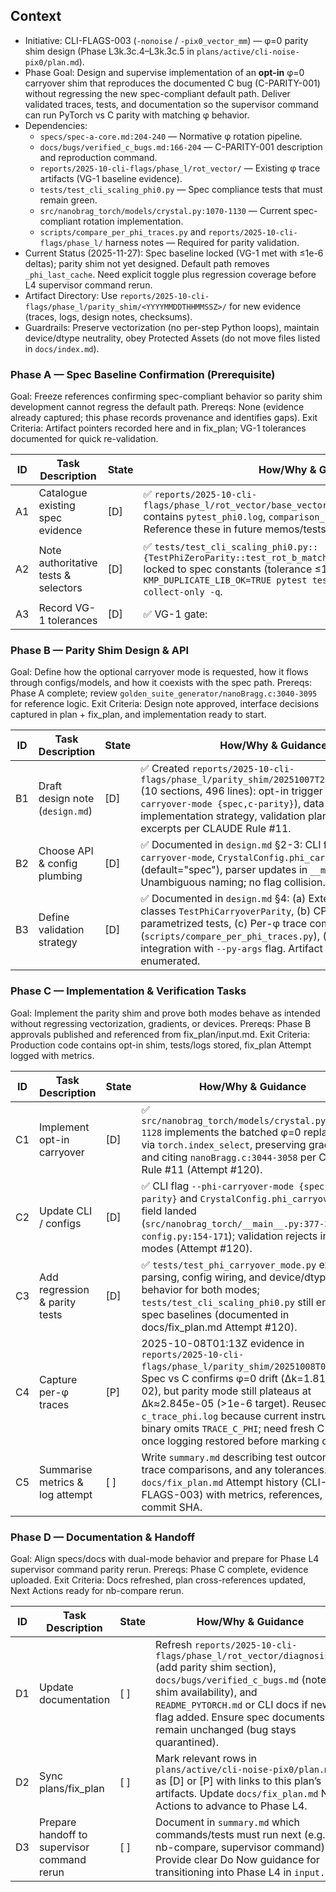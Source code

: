 ## Context
- Initiative: CLI-FLAGS-003 (`-nonoise` / `-pix0_vector_mm`) — φ=0 parity shim design (Phase L3k.3c.4–L3k.3c.5 in `plans/active/cli-noise-pix0/plan.md`).
- Phase Goal: Design and supervise implementation of an **opt-in** φ=0 carryover shim that reproduces the documented C bug (C-PARITY-001) without regressing the new spec-compliant default path. Deliver validated traces, tests, and documentation so the supervisor command can run PyTorch vs C parity with matching φ behavior.
- Dependencies:
  - `specs/spec-a-core.md:204-240` — Normative φ rotation pipeline.
  - `docs/bugs/verified_c_bugs.md:166-204` — C-PARITY-001 description and reproduction command.
  - `reports/2025-10-cli-flags/phase_l/rot_vector/` — Existing φ trace artifacts (VG-1 baseline evidence).
  - `tests/test_cli_scaling_phi0.py` — Spec compliance tests that must remain green.
  - `src/nanobrag_torch/models/crystal.py:1070-1130` — Current spec-compliant rotation implementation.
  - `scripts/compare_per_phi_traces.py` and `reports/2025-10-cli-flags/phase_l/` harness notes — Required for parity validation.
- Current Status (2025-11-27): Spec baseline locked (VG-1 met with ≤1e-6 deltas); parity shim not yet designed. Default path removes `_phi_last_cache`. Need explicit toggle plus regression coverage before L4 supervisor command rerun.
- Artifact Directory: Use `reports/2025-10-cli-flags/phase_l/parity_shim/<YYYYMMDDTHHMMSSZ>/` for new evidence (traces, logs, design notes, checksums).
- Guardrails: Preserve vectorization (no per-step Python loops), maintain device/dtype neutrality, obey Protected Assets (do not move files listed in `docs/index.md`).

### Phase A — Spec Baseline Confirmation (Prerequisite)
Goal: Freeze references confirming spec-compliant behavior so parity shim development cannot regress the default path.
Prereqs: None (evidence already captured; this phase records provenance and identifies gaps).
Exit Criteria: Artifact pointers recorded here and in fix_plan; VG-1 tolerances documented for quick re-validation.

| ID | Task Description | State | How/Why & Guidance |
| --- | --- | --- | --- |
| A1 | Catalogue existing spec evidence | [D] | ✅ `reports/2025-10-cli-flags/phase_l/rot_vector/base_vector_debug/20251007T231515Z/` contains `pytest_phi0.log`, `comparison_summary.md`, and `sha256.txt`. Reference these in future memos/tests. |
| A2 | Note authoritative tests & selectors | [D] | ✅ `tests/test_cli_scaling_phi0.py::{TestPhiZeroParity::test_rot_b_matches_c,test_k_frac_matches_spec}` locked to spec constants (tolerance ≤1e-6). Collect-only selector: `KMP_DUPLICATE_LIB_OK=TRUE pytest tests/test_cli_scaling_phi0.py --collect-only -q`. |
| A3 | Record VG-1 tolerances | [D] | ✅ VG-1 gate: |Δrot_b_phi0_y| ≤ 1e-6 Å and |Δk_frac_phi0| ≤ 1e-6. Log lives in `reports/2025-10-cli-flags/phase_l/rot_vector/diagnosis.md` §VG-1. |

### Phase B — Parity Shim Design & API
Goal: Define how the optional carryover mode is requested, how it flows through configs/models, and how it coexists with the spec path.
Prereqs: Phase A complete; review `golden_suite_generator/nanoBragg.c:3040-3095` for reference logic.
Exit Criteria: Design note approved, interface decisions captured in plan + fix_plan, and implementation ready to start.

| ID | Task Description | State | How/Why & Guidance |
| --- | --- | --- | --- |
| B1 | Draft design note (`design.md`) | [D] | ✅ Created `reports/2025-10-cli-flags/phase_l/parity_shim/20251007T232657Z/design.md` (10 sections, 496 lines): opt-in trigger (`--phi-carryover-mode {spec,c-parity}`), data flow, batched implementation strategy, validation plan, C-code excerpts per CLAUDE Rule #11. |
| B2 | Choose API & config plumbing | [D] | ✅ Documented in `design.md` §2-3: CLI flag `--phi-carryover-mode`, `CrystalConfig.phi_carryover_mode` field (default="spec"), parser updates in `__main__.py`. Unambiguous naming; no flag collision. |
| B3 | Define validation strategy | [D] | ✅ Documented in `design.md` §4: (a) Extended test classes `TestPhiCarryoverParity`, (b) CPU+CUDA parametrized tests, (c) Per-φ trace commands (`scripts/compare_per_phi_traces.py`), (d) nb-compare integration with `--py-args` flag. Artifact targets enumerated. |

### Phase C — Implementation & Verification Tasks
Goal: Implement the parity shim and prove both modes behave as intended without regressing vectorization, gradients, or devices.
Prereqs: Phase B approvals published and referenced from fix_plan/input.md.
Exit Criteria: Production code contains opt-in shim, tests/logs stored, fix_plan Attempt logged with metrics.

| ID | Task Description | State | How/Why & Guidance |
| --- | --- | --- | --- |
| C1 | Implement opt-in carryover | [D] | ✅ `src/nanobrag_torch/models/crystal.py:1084-1128` implements the batched φ=0 replacement via `torch.index_select`, preserving gradients and citing `nanoBragg.c:3044-3058` per CLAUDE Rule #11 (Attempt #120). |
| C2 | Update CLI / configs | [D] | ✅ CLI flag `--phi-carryover-mode {spec,c-parity}` and `CrystalConfig.phi_carryover_mode` field landed (`src/nanobrag_torch/__main__.py:377-386`, `config.py:154-171`); validation rejects invalid modes (Attempt #120). |
| C3 | Add regression & parity tests | [D] | ✅ `tests/test_phi_carryover_mode.py` exercises parsing, config wiring, and device/dtype behavior for both modes; `tests/test_cli_scaling_phi0.py` still enforces spec baselines (documented in docs/fix_plan.md Attempt #120). |
| C4 | Capture per-φ traces | [P] | 2025-10-08T01:13Z evidence in `reports/2025-10-cli-flags/phase_l/parity_shim/20251008T011326Z/`. Spec vs C confirms φ=0 drift (Δk=1.8116e-02), but parity mode still plateaus at Δk≈2.845e-05 (>1e-6 target). Reused prior `c_trace_phi.log` because current instrumented binary omits `TRACE_C_PHI`; need fresh C trace once logging restored before marking done. |
| C5 | Summarise metrics & log attempt | [ ] | Write `summary.md` describing test outcomes, trace comparisons, and any tolerances. Update `docs/fix_plan.md` Attempt history (CLI-FLAGS-003) with metrics, references, and git commit SHA. |

### Phase D — Documentation & Handoff
Goal: Align specs/docs with dual-mode behavior and prepare for Phase L4 supervisor command parity rerun.
Prereqs: Phase C complete, evidence uploaded.
Exit Criteria: Docs refreshed, plan cross-references updated, Next Actions ready for nb-compare rerun.

| ID | Task Description | State | How/Why & Guidance |
| --- | --- | --- | --- |
| D1 | Update documentation | [ ] | Refresh `reports/2025-10-cli-flags/phase_l/rot_vector/diagnosis.md` (add parity shim section), `docs/bugs/verified_c_bugs.md` (note shim availability), and `README_PYTORCH.md` or CLI docs if new flag added. Ensure spec documents remain unchanged (bug stays quarantined). |
| D2 | Sync plans/fix_plan | [ ] | Mark relevant rows in `plans/active/cli-noise-pix0/plan.md` as [D] or [P] with links to this plan’s artifacts. Update `docs/fix_plan.md` Next Actions to advance to Phase L4. |
| D3 | Prepare handoff to supervisor command rerun | [ ] | Document in `summary.md` which commands/tests must run next (e.g., nb-compare, supervisor command). Provide clear Do Now guidance for transitioning into Phase L4 in `input.md`. |
